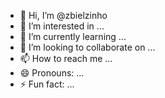 - 👋 Hi, I’m @zbielzinho
- 👀 I’m interested in ...
- 🌱 I’m currently learning ...
- 💞️ I’m looking to collaborate on ...
- 📫 How to reach me ...
- 😄 Pronouns: ...
- ⚡ Fun fact: ...

<!---
zbielzinho/zbielzinho is a ✨ special ✨ repository because its `README.md` (this file) appears on your GitHub profile.
You can click the Preview link to take a look at your changes.
--->
